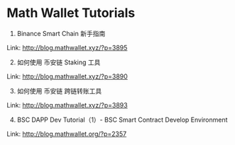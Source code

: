 # Math Wallet Tutorials

1. Binance Smart Chain 新手指南

Link: <http://blog.mathwallet.xyz/?p=3895>

2. 如何使用 币安链 Staking 工具

Link: <http://blog.mathwallet.xyz/?p=3890>

3. 如何使用 币安链 跨链转账工具

Link: <http://blog.mathwallet.xyz/?p=3893>

4. BSC DAPP Dev Tutorial（1）- BSC Smart Contract Develop Environment

Link: <http://blog.mathwallet.org/?p=2357>